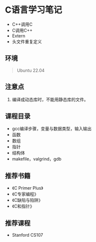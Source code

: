 # C语言学习笔记
- C++调用C
- C调用C++
- Extern
- 头文件重复定义
## 环境
> Ubuntu 22.04

## 注意点
1. 编译成动态库时，不能用静态库的文件。

## 课程目录
- gcc编译步骤，变量与数据类型，输入输出
- 函数
- 数组
- 指针
- 结构体
- makefile，valgrind，gdb

## 推荐书籍
- 《C Primer Plus》
- 《C专家编程》
- 《C缺陷与陷阱》
- 《C和指针》

## 推荐课程
- Stanford CS107